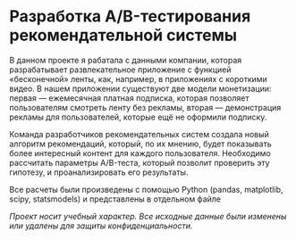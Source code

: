 # Разработка A/B-тестирования рекомендательной системы

В данном проекте я рабатала с данными компании, которая разрабатывает развлекательное приложение с функцией «бесконечной» ленты, как, например, в приложениях с короткими видео. В нашем приложении существуют две модели монетизации: первая — ежемесячная платная подписка, которая позволяет пользователям смотреть ленту без рекламы, вторая — демонстрация рекламы для пользователей, которые ещё не оформили подписку.

Команда разработчиков рекомендательных систем создала новый алгоритм рекомендаций, который, по их мнению, будет показывать более интересный контент для каждого пользователя. Необходимо рассчитать параметры A/B-теста, который позволит проверить эту гипотезу, и проанализировать его результаты.

Все расчеты были произведены с помощью Python (pandas, matplotlib, scipy, statsmodels) и представлены в отдельном файле

*Проект носит учебный характер. Все исходные данные были изменены или удалены для защиты конфиденциальности.*
